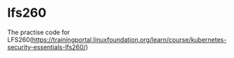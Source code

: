 # lfs260

The practise code for LFS260(https://trainingportal.linuxfoundation.org/learn/course/kubernetes-security-essentials-lfs260/)
